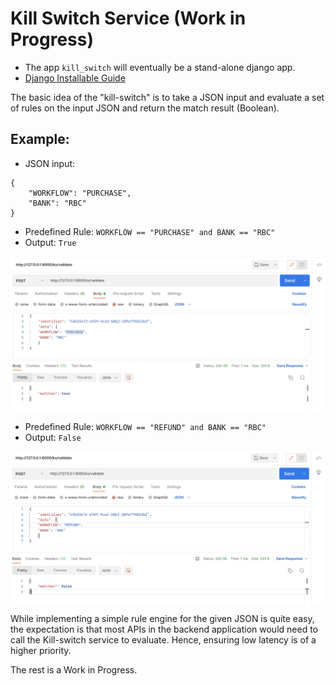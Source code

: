 # Kill Switch Service (Work in Progress)

- The app `kill_switch` will eventually be a stand-alone django app.
- [Django Installable Guide](https://realpython.com/installable-django-app/)

The basic idea of the "kill-switch" is to take a JSON input and evaluate a set of rules on the input JSON and return the match result (Boolean).

## Example:
- JSON input:
```
{
	"WORKFLOW": "PURCHASE",
	"BANK": "RBC"
}
```

- Predefined Rule: `WORKFLOW == "PURCHASE" and BANK == "RBC"`
- Output: `True`

![Validate True](./screenshots/validate-true.png)

- Predefined Rule: `WORKFLOW == "REFUND" and BANK == "RBC"`
- Output: `False`

![Validate False](./screenshots/validate-false.png)

While implementing a simple rule engine for the given JSON is quite easy, the expectation is that most APIs in the backend application would need to call the Kill-switch service to evaluate. Hence, ensuring low latency is of a higher priority.

The rest is a Work in Progress.